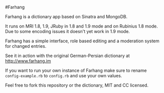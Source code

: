 #Farhang

Farhang is a dictionary app based on Sinatra and MongoDB. 

It runs on MRI 1.8, 1.9, JRuby in 1.8 and 1.9 mode and on Rubinius 1.8 mode. Due to some encoding issues it doesn't yet work in 1.9 mode.

Farhang has a simple interface, role based editing and a moderation system for changed entries. 

See it in action with the original German-Persian dictionary at http://www.farhang.im 

If you want to run your own instance of Farhang make sure to rename `config-example.rb` to `config.rb` and use your own values. 

Feel free to fork this repository or the dictionary, MIT and CC licensed.